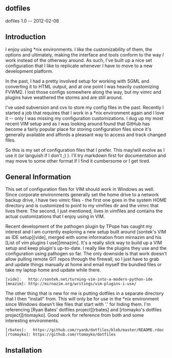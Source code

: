 dotfiles
--------

dofiles 1.0 -- 2012-02-08

Introduction
------------

I enjoy using \*nix environments. I like the customizability of them, the options and ultimately, making the interface and tools conform to the way _I_ work instead of the otherway around. As such, I've built up a nice set configuration that I like to replicate whenever I have to move to a new development platform.

In the past, I had a pretty involved setup for working with SGML and converting it to HTML output, and at one point I was heavily customizing FVWM2. I lost those configs somewhere along the way, but my vimrc and plugins have weathered the storms and are still around. 

I've used subversion and cvs to store my config files in the past. Recently I started a job that requires that I work in a \*nix environment again and I love it -- only I was missing my configuration customizations. I dug up my most recent VIM setup and as I was looking around found that GitHub has become a fairly popular place for storing configuration files since it's generally available and affords a pleasant way to access and track changed files.

So this is my set of configuration files that I prefer. This may/will evolve as I use it (or languish if I don't ;) ). I'll try markdown first for documentation and may move to some other format if I find it cumbersome or I get tired.

General Information
-------------------

This set of configuration files for VIM should work in Windows as well. Since corporate environments generally set the home drive to a network backup drive, I have two vimrc files - the first one goes in the system HOME directory and is customized to point to my vimfiles dir and the vimrc that lives there. The second, I just mentioned, lives in vimfiles and contains the actual customizations that I enjoy using in VIM. 

Recent development of the pathogen plugin by TPope has caught my interest and I am currently exploring a new setup built around [sontek's VIM as IDE setup][vide], merged with some information from mirnazim and his [List of vim plugins I use][mnazim]. It's a really slick way to build up a VIM setup and keep plugin's up-to-date. I really like the plugins they use and the configuration using pathogen so far. The only downside is that work doesn't allow pulling remote GIT repos through the firewall, so I just have to grab and update things manually at home and email myself the bundled files or take my laptop home and update while there. 

    [vide]:   http://sontek.net/turning-vim-into-a-modern-python-ide
    [mnazim]: http://mirnazim.org/writings/vim-plugins-i-use/

The other thing that is new for me is putting dotfiles in a separate directory that I then "install" from. This will only be for use in the \*nix environment since Windows doesn't like files that start with '.' for hiding them. I'm referencing [Ryan Bates' dotfiles project][rbates] and [rtomayko's dotfiles project][rtomayko]. Good work for reference from both and some interesting environments.

    [rbates]:   https://github.com/ryanb/dotfiles/blob/master/README.rdoc
    [rtomayko]: https://github.com/rtomayko/dotfiles

Installation
------------


